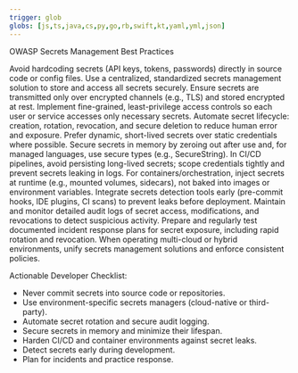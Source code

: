 ```yaml
---
trigger: glob
globs: [js,ts,java,cs,py,go,rb,swift,kt,yaml,yml,json]
---
```


OWASP Secrets Management Best Practices

Avoid hardcoding secrets (API keys, tokens, passwords) directly in source code or config files.
Use a centralized, standardized secrets management solution to store and access all secrets securely.
Ensure secrets are transmitted only over encrypted channels (e.g., TLS) and stored encrypted at rest.
Implement fine-grained, least-privilege access controls so each user or service accesses only necessary secrets.
Automate secret lifecycle: creation, rotation, revocation, and secure deletion to reduce human error and exposure.
Prefer dynamic, short-lived secrets over static credentials where possible.
Secure secrets in memory by zeroing out after use and, for managed languages, use secure types (e.g., SecureString).
In CI/CD pipelines, avoid persisting long-lived secrets; scope credentials tightly and prevent secrets leaking in logs.
For containers/orchestration, inject secrets at runtime (e.g., mounted volumes, sidecars), not baked into images or environment variables.
Integrate secrets detection tools early (pre-commit hooks, IDE plugins, CI scans) to prevent leaks before deployment.
Maintain and monitor detailed audit logs of secret access, modifications, and revocations to detect suspicious activity.
Prepare and regularly test documented incident response plans for secret exposure, including rapid rotation and revocation.
When operating multi-cloud or hybrid environments, unify secrets management solutions and enforce consistent policies.

Actionable Developer Checklist:
- Never commit secrets into source code or repositories.
- Use environment-specific secrets managers (cloud-native or third-party).
- Automate secret rotation and secure audit logging.
- Secure secrets in memory and minimize their lifespan.
- Harden CI/CD and container environments against secret leaks.
- Detect secrets early during development.
- Plan for incidents and practice response.
